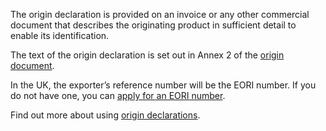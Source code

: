 The origin declaration is provided on an invoice or any other commercial document that describes the originating product in sufficient detail to enable its identification.

The text of the origin declaration is set out in Annex 2 of the [origin document]({ord_url}).

In the UK, the exporter’s reference number will be the EORI number. If you do not have one, you can [apply for an EORI number](https://www.gov.uk/eori). 

Find out more about using [origin declarations](https://www.gov.uk/guidance/get-proof-of-origin-for-your-goods#origin-declaration).

